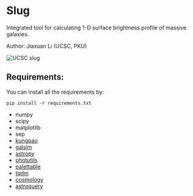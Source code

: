 # Slug
Integrated tool for calculating 1-D surface brightness profile of massive galaxies.

Author: Jiaxuan Li (UCSC, PKU)

![UCSC slug](https://astrojacobli.github.io/astro-ph/ucsc-slug.png)


## Requirements:
You can install all the requirements by:

`pip install -r requirements.txt`

- numpy
- scipy
- matplotlib
- sep
- [kungpao](https://github.com/dr-guangtou/kungpao)
- [galsim](https://github.com/GalSim-developers/GalSim)
- [astropy](http://www.astropy.org)
- [photutils](https://photutils.readthedocs.io/en/stable/)
- [palettable](https://pypi.org/project/palettable/)
- [tqdm](https://pypi.org/project/tqdm/)
- [cosmology](https://github.com/esheldon/cosmology)
- [astroquery](https://astroquery.readthedocs.io/en/latest/)
